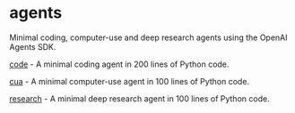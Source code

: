 # agents

Minimal coding, computer-use and deep research agents using the OpenAI Agents SDK.

[code](./code) - A minimal coding agent in 200 lines of Python code.

[cua](./cua) - A minimal computer-use agent in 100 lines of Python code.

[research](./research) - A minimal deep research agent in 100 lines of Python code.
